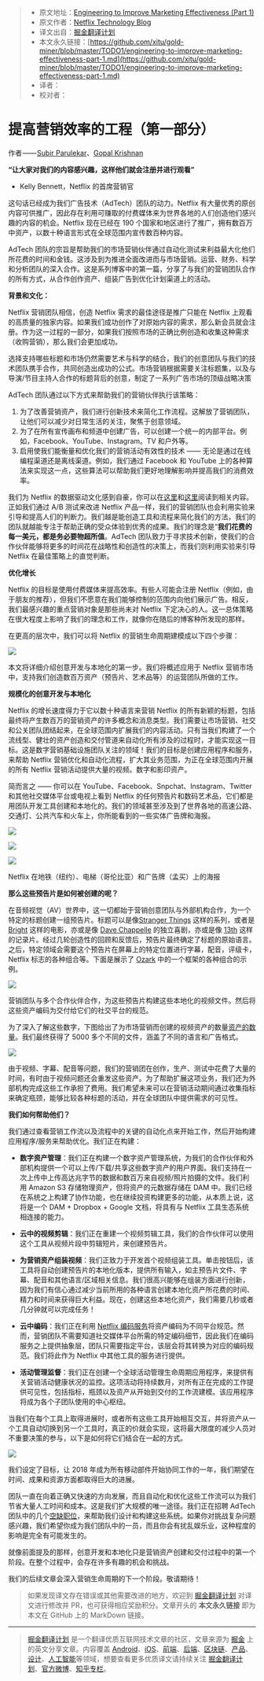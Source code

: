 > * 原文地址：[Engineering to Improve Marketing Effectiveness (Part 1)](https://medium.com/netflix-techblog/engineering-to-improve-marketing-effectiveness-part-1-a6dd5d02bab7)
> * 原文作者：[Netflix Technology Blog](https://medium.com/@NetflixTechBlog?source=post_header_lockup)
> * 译文出自：[掘金翻译计划](https://github.com/xitu/gold-miner)
> * 本文永久链接：[https://github.com/xitu/gold-miner/blob/master/TODO1/engineering-to-improve-marketing-effectiveness-part-1.md](https://github.com/xitu/gold-miner/blob/master/TODO1/engineering-to-improve-marketing-effectiveness-part-1.md)
> * 译者：
> * 校对者：

# 提高营销效率的工程（第一部分）

作者 —— [Subir Parulekar](https://www.linkedin.com/in/subir-parulekar-19ab403/)、[Gopal Krishnan](https://www.linkedin.com/in/gopal-krishnan-9057a7/)

**“让大家对我们的内容感兴趣，这样他们就会注册并进行观看”**

- Kelly Bennett，Netflix 的首席营销官

这句话已经成为我们广告技术（AdTech）团队的动力。Netflix 有大量优秀的原创内容可供推广，因此存在利用可赚取的付费媒体来为世界各地的人们创造他们感兴趣的内容的机会。Netflix 现在已经在 190 个国家和地区进行了推广，拥有数百万中资产，以数十种语言形式在全球范围内宣传数百种内容。

AdTech 团队的宗旨是帮助我们的市场营销伙伴通过自动化测试来利益最大化他们所花费的时间和金钱。这涉及到为推进全面改进而与市场营销。运营、财务、科学和分析团队的深入合作。这是系列博客中的第一篇，分享了与我们的营销团队合作的所有方式，从合作创作资产、组装广告到优化计划渠道上的活动。

**背景和文化：**

Netflix 营销团队相信，创造 Netflix 需求的最佳途径是推广只能在 Netflix 上观看的高质量的独家内容。如果我们成功创作了对原始内容的需求，那么新会员就会注册。作为这一过程的一部分，如果我们按照市场的正确比例创造和收集这种需求（收购营销），那么我们会更加成功。

选择支持哪些标题和市场仍然需要艺术与科学的结合，我们的创意团队与我们的技术团队携手合作，共同创造出成功的公式。市场营销根据需要关注标题集，以及与导演/节目主持人合作的标题背后的创意，制定了一系列广告市场的顶级战略决策

AdTech 团队通过以下方式来帮助我们的营销伙伴执行该策略：

1.  为了改善营销资产，我们进行创新技术来简化工作流程。这解放了营销团队，让他们可以减少对日常生活的关注，聚焦于创意领域。
2.  为了在所有宣传画布和频道中创建广告，可以创建一个统一的内部平台。例如，Facebook、YouTube、Instagram。TV 和户外等。
3.  启用使我们能衡量和优化我们的营销活动有效性的技术 —— 无论是通过在线编程渠道还是离线渠道。例如，我们通过 Facebook 和 YouTube 上的各种算法来实现这一点，这些算法可以帮助我们更好地理解影响并提高我们的消费效率。

我们为 Netflix 的数据驱动文化感到自豪，你可以在[这里](https://medium.com/netflix-techblog/its-all-a-bout-testing-the-netflix-experimentation-platform-4e1ca458c15)和[这里](https://ieondemand.com/presentations/quasi-experimentation-at-netflix-beyond-a-b-testing)阅读到相关内容。正如我们通过 A/B 测试来改进 Netflix 产品一样，我们的营销团队也会利用实验来引导和提高人们的判断力。我们越是能创造工具和流程来简化我们的方法，我们的团队就越能专注于帮助正确的受众体验到优秀的成果。我们的理念是“**我们花费的每一美元，都是务必要物超所值**。AdTech 团队致力于寻求技术创新，使我们的合作伙伴能够将更多的时间花在战略性和创造性的决策上，而我们则利用实验来引导 Netflix 在最佳策略上的直觉判断。

**优化增长**

Netflix 的目标是使用付费媒体来提高效率。有些人可能会注册 Netflix（例如，由于朋友的推荐），但我们不愿意在我们能够控制的范围内向他们展示广告。相反，我们最感兴趣的重点营销对象是那些尚未对 Netflix 下定决心的人。这一总体策略在很大程度上影响了我们的理念和工作，就像你在随后的博客种所发现的那样。

在更高的层次中，我们可以将 Netflix 的营销生命周期建模成以下四个步骤：

![](https://cdn-images-1.medium.com/max/800/0*f_bkj3H4z6gSA5ja.)

本文将详细介绍创意开发与本地化的第一步。我们将概述应用于 Netflix 营销市场中，支持我们创造数百万资产（预告片、艺术品等）的运营团队所做的工作。

**规模化的创意开发与本地化**

Netflix 的增长速度得力于它以数十种语言来营销 Netflix 的所有新颖的标题，包括最终将产生数百万的营销资产的许多概念和消息类型。我们需要让市场营销、社交和公关团队团结起来，在全球范围内扩展我们的内容活动。只有当我们构建了一个流线型、健壮的资产创造和交付管道来自动化所有涉及的过程时，才能实现这一目标。这是数字营销基础设施团队关注的领域！我们的目标是创建应用程序和服务，来帮助 Netflix 营销优化和自动化流程，扩大其业务范围，为正在全球范围内开展的所有 Netflix 营销活动提供大量的视频。数字和影印资产。

简而言之 —— 你可以在 YouTube、Facebook、Snpchat、Instagram、Twitter 和其他社交媒体平台或电视上看到 Netflix 的任何预告片和数码艺术品，它们都是用团队开发工具创建和本地化的。我们的领域甚至涉及到了世界各地的高速公路、交通灯、公共汽车和火车上，你所能看到的一些实体广告牌和海报。

![](https://cdn-images-1.medium.com/max/400/0*6vxzgYQuNvpUils5.)

![](https://cdn-images-1.medium.com/max/400/0*0qic6MBXAXNzAHLp.)

![](https://cdn-images-1.medium.com/max/400/0*BmrA1SFkZ0jKx_Dk.)

Netflix 在地铁（纽约）、电梯（哥伦比亚）和广告牌（孟买）上的海报

**那么这些预告片是如何被创建的呢？**

在音频视觉（AV）世界中，这一切都始于营销创意团队与外部机构合作，为一个特定的标题创建一组预告片。标题可以是像[Stranger Things](https://www.netflix.com/title/80057281) 这样的系列，或者是 [Bright](https://www.netflix.com/title/80119234) 这样的电影，亦或是像 [Dave Chappelle](https://www.netflix.com/title/80171965) 的独立喜剧，亦或是像 [13th](https://www.netflix.com/title/80091741) 这样的记录片。经过几轮创造性的回顾和反馈后，预告片最终确定了标题的原始语言。之后，特定领域会需要这个预告片在屏幕上的特定位置进行字幕，配音，评级卡，Netflix 标志的各种组合等。下面是展示了 [Ozark](https://www.netflix.com/title/80117552) 中的一个框架的各种组合的示例。

![](https://cdn-images-1.medium.com/max/800/0*RKKQ86KDXyAfTgZK.)

营销团队与多个合作伙伴合作，为这些预告片构建这些本地化的视频文件。然后将这些资产编码为交付给它们的社交平台的规范。

为了深入了解这些数字，下图给出了为市场营销而创建的视频资产的数量[资产的数量](https://www.netflix.com/title/80119234)。我们最终获得了 5000 多个不同的文件，涵盖了不同的语言和广告格式。

![](https://cdn-images-1.medium.com/max/800/0*25v1WBwYoFBb3Qyf.)

由于视频、字幕、配音等问题，我们的营销团在创作，生产、测试中花费了大量的时间，有时由于视频问题还会重发这些资产。为了帮助扩展这项业务，我们还为外部机构完成这些工作承担了费用。我们希望未来可以在营销活动期间通过收集指标来确定瓶颈，能够比较各种标题的活动，并在全球团队中提供需求的可见性。

**我们如何帮助他们？**

我们通过查看营销工作流以及流程中的关键的自动化点来开始工作，然后开始构建应用程序/服务来帮助优化。我们正在构建：

*  **数字资产管理**：我们正在构建一个数字资产管理系统，为我们的合作伙伴和外部机构提供一个可以上传/下载/共享这些数字资产的用户界面。我们支持在一次上传中上传高达兆字节的数据和数百万来自视频/照片拍摄的文件。我们利用 Amazon S3 存储物理资产，但将资产的元数据存储在 DAM 中。我们已经在系统之上构建了协作功能，也在继续投资构建更多的功能，从本质上说，这将是一个 DAM + Dropbox + Google 文档，将具有与 Netflix 工具生态系统相连接的能力。

*  **云中的视频剪辑**：我们正在重建一个视频剪辑工具，我们的合作伙伴可以使用这个工具从视频片段中剪辑短片，来创建预告片。

*  **为营销资产组装视频**：我们正致力于开发首个视频组装工具。单击按钮后，该工具将自动创建预告片的本地化版本，提供所有输入，如主预告片文件、字幕、配音和其他语言/区域相关信息。我们很高兴能够在组装方面进行创新，因为我们有信心通过减少当前所用的各种语言创建本地化资产所花费的时间、精力和时间来获得巨大利益。现在，创建这些本地化资产，我们需要几秒或者几分钟就可以完成任务！

*  **云中编码**：我们正在利用 [Netflix 编码服务](https://medium.com/netflix-techblog/high-quality-video-encoding-at-scale-d159db052746)将资产编码为不同平台规范。然而，营销团队不需要知道社交媒体平台所需的特定编码细节，因此我们在编码服务之上提供抽象层，团队只需要指定平台，该层会将其转换为对应的编码规范。我们将此作为 Netflix 中其他工具的服务进行提供。

*  **活动管理监督**：我们正在创建一个全球活动管理生命周期应用程序，来提供有关营销活动健康状况的监控。这项活动将持续数月，对所有正在完成的工作提供可见性，包括指标，瓶颈以及资产从开始到交付的工作流建模。该应用程序将成为各个子团队使用的中心枢纽。

当我们在每个工具上取得进展时，或者所有这些工具开始相互交互，并将资产从一个工具自动切换到另一个工具时，真正的价就会实现，这将最大限度的减少人员对不重要决策的参与，以下是如何将它们结合在一起的方式。

![](https://cdn-images-1.medium.com/max/800/0*e_uEt-JxxMTwxHaY.)

我们设定了目标，让 2018 年成为所有移动部件开始协同工作的一年，我们期望在时间、成果和资源方面都取得巨大的进展。

团队一直在向着正确又快速的方向发展，而且自动化和优化这些工作流可以为我们节省大量人工时间和成本。这是我们扩大规模的唯一途径。我们正在招聘 AdTech 团队中的几个[空缺职位](https://sites.google.com/netflix.com/adtechjobs)，来帮助我们设计和构建这些系统。如果你对挑战复杂问题感兴趣，我们希望你成为我们团队中的一员，而且你会有扰乱娱乐业，这种程度的影响是完全有可能发生的。

就像前面提及的那样，创意开发和本地化只是营销资产创建和交付过程中的第一个阶段。在整个过程中，会存在许多有趣的机会和挑战。

我们的后续文章会深入营销生命周期的下一个阶段。敬请期待！

> 如果发现译文存在错误或其他需要改进的地方，欢迎到 [掘金翻译计划](https://github.com/xitu/gold-miner) 对译文进行修改并 PR，也可获得相应奖励积分。文章开头的 **本文永久链接** 即为本文在 GitHub 上的 MarkDown 链接。


---

> [掘金翻译计划](https://github.com/xitu/gold-miner) 是一个翻译优质互联网技术文章的社区，文章来源为 [掘金](https://juejin.im) 上的英文分享文章。内容覆盖 [Android](https://github.com/xitu/gold-miner#android)、[iOS](https://github.com/xitu/gold-miner#ios)、[前端](https://github.com/xitu/gold-miner#前端)、[后端](https://github.com/xitu/gold-miner#后端)、[区块链](https://github.com/xitu/gold-miner#区块链)、[产品](https://github.com/xitu/gold-miner#产品)、[设计](https://github.com/xitu/gold-miner#设计)、[人工智能](https://github.com/xitu/gold-miner#人工智能)等领域，想要查看更多优质译文请持续关注 [掘金翻译计划](https://github.com/xitu/gold-miner)、[官方微博](http://weibo.com/juejinfanyi)、[知乎专栏](https://zhuanlan.zhihu.com/juejinfanyi)。
